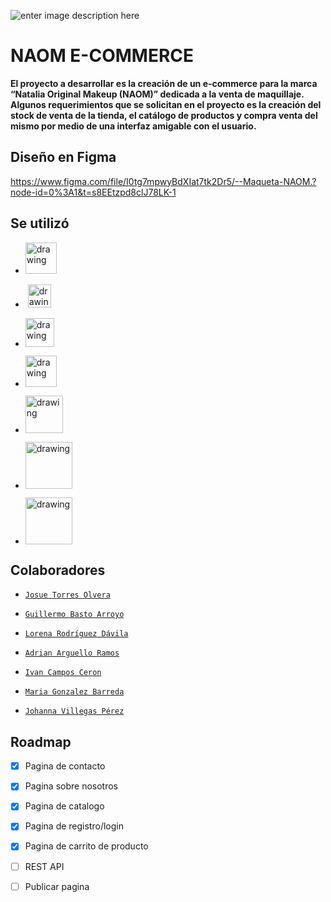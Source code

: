 ![enter image description here](https://www.apptus.com/static/images/resources/guides/beauty-ecommerce-10-tips/beauty-ecommerce-products.jpg)

# NAOM E-COMMERCE
**El proyecto a desarrollar es la creación de un e-commerce para la marca “Natalia Original Makeup (NAOM)” dedicada a la venta de maquillaje. Algunos requerimientos que se solicitan en el proyecto es la creación del stock de venta de la tienda, el catálogo de productos y compra venta del mismo por medio de una interfaz amigable con el usuario.**

## Diseño en Figma

 https://www.figma.com/file/I0tg7mpwyBdXIat7tk2Dr5/--Maqueta-NAOM.?node-id=0%3A1&t=s8EEtzpd8clJ78LK-1

## Se utilizó

 - <img src="https://cdn-icons-png.flaticon.com/512/5968/5968267.png" 
   alt="drawing" width="50">&nbsp;

 - &nbsp;<img src="https://upload.wikimedia.org/wikipedia/commons/thumb/d/d5/CSS3_logo_and_wordmark.svg/1200px-CSS3_logo_and_wordmark.svg.png"
   alt="drawing" width="37">
 - <img
   src="https://cdn.iconscout.com/icon/free/png-256/bootstrap-6-1175203.png"
   alt="drawing" width="46"/>
 - <img
   src="https://upload.wikimedia.org/wikipedia/commons/6/6a/JavaScript-logo.png"
   alt="drawing" width="50"/>
 - <img
   src="https://1000logos.net/wp-content/uploads/2020/09/Java-Logo.png" 
   alt="drawing" width="60"/>
 - <img
   src="https://1000logos.net/wp-content/uploads/2020/08/MySQL-Logo.png"
   alt="drawing" width="75"/>
 - <img
   src="https://docs.yugabyte.com/images/section_icons/develop/ecosystem/spring.png"
   alt="drawing" width="75"/>

## Colaboradores

 - [`Josue Torres Olvera`](https://github.com/JosueTo)
 
 - [`Guillermo Basto Arroyo`](https://github.com/GuillermoBasto)
 
 - [`Lorena Rodríguez Dávila`](https://github.com/lorerzd)
 
 - [`Adrian Arguello Ramos`](https://github.com/arguelloar)
 
 - [`Ivan Campos Ceron`](https://github.com/IvanCC11)
 
 - [`Maria Gonzalez Barreda`](https://github.com/Maria-Glz)
 
 - [`Johanna Villegas Pérez`](https://github.com/bestiadesign)

## Roadmap

 - [x] Pagina de contacto
 
 - [x] Pagina sobre nosotros
 - [x] Pagina de catalogo
 - [x] Pagina de registro/login
 - [x] Pagina de carrito de producto
 - [ ] REST API
 - [ ] Publicar pagina
